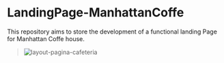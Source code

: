 # LandingPage-ManhattanCoffe
This repository aims to store the development of a functional landing Page for Manhattan Coffe house.

> ![layout-pagina-cafeteria](https://github.com/Thiagoreis9/LandingPage-ManhattanCoffe/assets/61464525/68d680e5-221d-471a-b5b9-4571b1e4a658)
